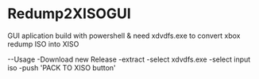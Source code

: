 # Redump2XISOGUI
GUI aplication build with powershell & need xdvdfs.exe to convert xbox redump ISO into XISO

--Usage
-Download new Release
-extract
-select xdvdfs.exe
-select input iso
-push 'PACK TO XISO button'
